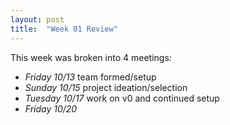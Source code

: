 ```yaml
---
layout: post
title:  "Week 01 Review"
---
```

This week was broken into 4 meetings:
- _Friday 10/13_ team formed/setup
- _Sunday 10/15_ project ideation/selection
- _Tuesday 10/17_ work on v0 and continued setup
- _Friday 10/20_ 
